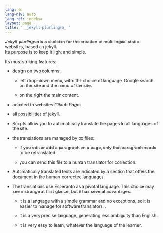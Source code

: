 ```yaml
---
lang: en
lang-niv: auto
lang-ref: indekso
layout: page
title: ' _jekyll-plurlingva_ '
---
```


 _Jekyll-plurlingva_ is a skeleton for the creation of multilingual static websites, based on jekyll.  
Its purpose is to keep it light and simple.

Its most striking features:

 * design on two columns:


   * left drop-down menu, with: the choice of language, Google search on the site and the menu of the site.


   * on the right the main content.


 * adapted to websites _Github Pages_ .


 * all possibilities of jekyll.


 * Scripts allow you to automatically translate the pages to all languages ​​of the site.


 * the translations are managed by po files:


   * if you edit or add a paragraph on a page, only that paragraph needs to be retranslated.


   * you can send this file to a human translator for correction.


 * Automatically translated texts are indicated by a section that offers the document in the human-corrected languages.


 * The translations use Esperanto as a pivotal language. This choice may seem strange at first glance, but it has several advantages:


   * it is a language with a simple grammar and no exceptions, so it is easier to manage for software translators. .


   * it is a very precise language, generating less ambiguity than English.


   * it is very easy to learn, whatever the language of the learner.




